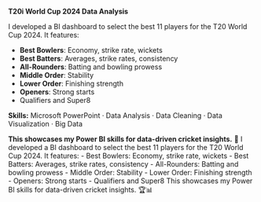 
**T20i World Cup 2024 Data Analysis**

I developed a BI dashboard to select the best 11 players for the T20 World Cup 2024. It features:

- **Best Bowlers**: Economy, strike rate, wickets
- **Best Batters**: Averages, strike rates, consistency
- **All-Rounders**: Batting and bowling prowess
- **Middle Order**: Stability
- **Lower Order**: Finishing strength
- **Openers**: Strong starts
- Qualifiers and Super8

**Skills:** Microsoft PowerPoint · Data Analysis · Data Cleaning · Data Visualization · Big Data

**This showcases my Power BI skills for data-driven cricket insights.**
🌟 I developed a BI dashboard to select the best 11 players for the T20 World Cup 2024. It features: - Best Bowlers: Economy, strike rate, wickets - Best Batters: Averages, strike rates, consistency - All-Rounders: Batting and bowling prowess - Middle Order: Stability - Lower Order: Finishing strength - Openers: Strong starts - Qualifiers and Super8 This showcases my Power BI skills for data-driven cricket insights. 🏆📊
